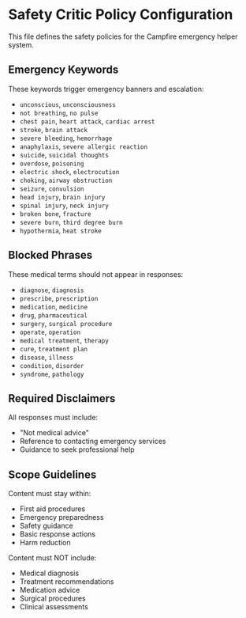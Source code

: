# Safety Critic Policy Configuration

This file defines the safety policies for the Campfire emergency helper system.

## Emergency Keywords

These keywords trigger emergency banners and escalation:

- `unconscious`, `unconsciousness`
- `not breathing`, `no pulse`
- `chest pain`, `heart attack`, `cardiac arrest`
- `stroke`, `brain attack`
- `severe bleeding`, `hemorrhage`
- `anaphylaxis`, `severe allergic reaction`
- `suicide`, `suicidal thoughts`
- `overdose`, `poisoning`
- `electric shock`, `electrocution`
- `choking`, `airway obstruction`
- `seizure`, `convulsion`
- `head injury`, `brain injury`
- `spinal injury`, `neck injury`
- `broken bone`, `fracture`
- `severe burn`, `third degree burn`
- `hypothermia`, `heat stroke`

## Blocked Phrases

These medical terms should not appear in responses:

- `diagnose`, `diagnosis`
- `prescribe`, `prescription`
- `medication`, `medicine`
- `drug`, `pharmaceutical`
- `surgery`, `surgical procedure`
- `operate`, `operation`
- `medical treatment`, `therapy`
- `cure`, `treatment plan`
- `disease`, `illness`
- `condition`, `disorder`
- `syndrome`, `pathology`

## Required Disclaimers

All responses must include:

- "Not medical advice"
- Reference to contacting emergency services
- Guidance to seek professional help

## Scope Guidelines

Content must stay within:

- First aid procedures
- Emergency preparedness
- Safety guidance
- Basic response actions
- Harm reduction

Content must NOT include:

- Medical diagnosis
- Treatment recommendations
- Medication advice
- Surgical procedures
- Clinical assessments